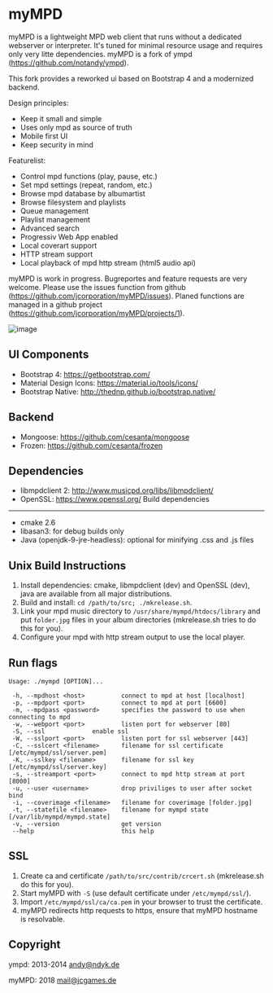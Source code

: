 myMPD
=====

myMPD is a lightweight MPD web client that runs without a dedicated webserver or interpreter. 
It's tuned for minimal resource usage and requires only very litte dependencies.
myMPD is a fork of ympd (https://github.com/notandy/ympd).

This fork provides a reworked ui based on Bootstrap 4 and a modernized backend.

Design principles:
 - Keep it small and simple
 - Uses only mpd as source of truth
 - Mobile first UI
 - Keep security in mind

Featurelist:
 - Control mpd functions (play, pause, etc.)
 - Set mpd settings (repeat, random, etc.)
 - Browse mpd database by albumartist
 - Browse filesystem and playlists
 - Queue management
 - Playlist management
 - Advanced search
 - Progressiv Web App enabled
 - Local coverart support
 - HTTP stream support
 - Local playback of mpd http stream (html5 audio api)

myMPD is work in progress. Bugreportes and feature requests are very welcome. Please use the issues function from github (https://github.com/jcorporation/myMPD/issues).
Planed functions are managed in a github project (https://github.com/jcorporation/myMPD/projects/1).

![image](https://jcgames.de/stuff/myMPD/screenshots.gif)

UI Components
-------------
 - Bootstrap 4: https://getbootstrap.com/
 - Material Design Icons: https://material.io/tools/icons/
 - Bootstrap Native: http://thednp.github.io/bootstrap.native/

Backend
-------
 - Mongoose: https://github.com/cesanta/mongoose
 - Frozen: https://github.com/cesanta/frozen

Dependencies
------------
 - libmpdclient 2: http://www.musicpd.org/libs/libmpdclient/
 - OpenSSL: https://www.openssl.org/
Build dependencies
------------------
 - cmake 2.6
 - libasan3: for debug builds only
 - Java (openjdk-9-jre-headless): optional for minifying .css and .js files

Unix Build Instructions
-----------------------

1. Install dependencies: cmake, libmpdclient (dev) and OpenSSL (dev), java are available from all major distributions.
2. Build and install: ```cd /path/to/src; ./mkrelease.sh```.
3. Link your mpd music directory to ```/usr/share/mympd/htdocs/library``` and put ```folder.jpg``` files in your album directories (mkrelease.sh tries to do this for you).
4. Configure your mpd with http stream output to use the local player.

Run flags
---------
```
Usage: ./mympd [OPTION]...

 -h, --mpdhost <host>          connect to mpd at host [localhost]
 -p, --mpdport <port>          connect to mpd at port [6600]
 -m, --mpdpass <password>      specifies the password to use when connecting to mpd
 -w, --webport <port>          listen port for webserver [80]
 -S, --ssl		       enable ssl
 -W, --sslport <port>	       listen port for ssl webserver [443]
 -C, --sslcert <filename>      filename for ssl certificate [/etc/mympd/ssl/server.pem]
 -K, --sslkey <filename>       filename for ssl key [/etc/mympd/ssl/server.key]
 -s, --streamport <port>       connect to mpd http stream at port [8000]
 -u, --user <username>         drop priviliges to user after socket bind
 -i, --coverimage <filename>   filename for coverimage [folder.jpg]
 -t, --statefile <filename>    filename for mympd state [/var/lib/mympd/mympd.state]
 -v, --version                 get version
 --help                        this help
```

SSL
---

1. Create ca and certificate ```/path/to/src/contrib/crcert.sh``` (mkrelease.sh do this for you).
2. Start myMPD with ```-S``` (use default certificate under ```/etc/mympd/ssl/```).
3. Import ```/etc/mympd/ssl/ca/ca.pem``` in your browser to trust the certificate.
4. myMPD redirects http requests to https, ensure that myMPD hostname is resolvable.

Copyright
---------
ympd: 2013-2014 <andy@ndyk.de>

myMPD: 2018 <mail@jcgames.de>

